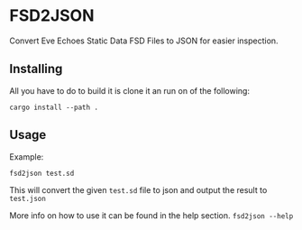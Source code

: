 <!-- omit in TOC -->

# FSD2JSON

Convert Eve Echoes Static Data FSD Files to JSON for easier inspection.

## Installing

All you have to do to build it is clone it an run on of the following:

```
cargo install --path .
```

## Usage

Example:

```
fsd2json test.sd
```

This will convert the given `test.sd` file to json and output the result to `test.json`

More info on how to use it can be found in the help section.
`fsd2json --help`
